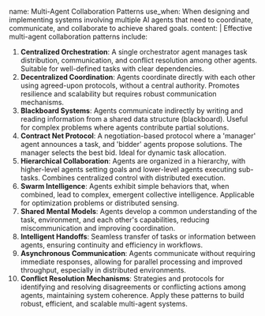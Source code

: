 name: Multi-Agent Collaboration Patterns
use_when: When designing and implementing systems involving multiple AI agents that need to coordinate, communicate, and collaborate to achieve shared goals.
content: |
  Effective multi-agent collaboration patterns include:
  1.  **Centralized Orchestration**: A single orchestrator agent manages task distribution, communication, and conflict resolution among other agents. Suitable for well-defined tasks with clear dependencies.
  2.  **Decentralized Coordination**: Agents coordinate directly with each other using agreed-upon protocols, without a central authority. Promotes resilience and scalability but requires robust communication mechanisms.
  3.  **Blackboard Systems**: Agents communicate indirectly by writing and reading information from a shared data structure (blackboard). Useful for complex problems where agents contribute partial solutions.
  4.  **Contract Net Protocol**: A negotiation-based protocol where a 'manager' agent announces a task, and 'bidder' agents propose solutions. The manager selects the best bid. Ideal for dynamic task allocation.
  5.  **Hierarchical Collaboration**: Agents are organized in a hierarchy, with higher-level agents setting goals and lower-level agents executing sub-tasks. Combines centralized control with distributed execution.
  6.  **Swarm Intelligence**: Agents exhibit simple behaviors that, when combined, lead to complex, emergent collective intelligence. Applicable for optimization problems or distributed sensing.
  7.  **Shared Mental Models**: Agents develop a common understanding of the task, environment, and each other's capabilities, reducing miscommunication and improving coordination.
  8.  **Intelligent Handoffs**: Seamless transfer of tasks or information between agents, ensuring continuity and efficiency in workflows.
  9.  **Asynchronous Communication**: Agents communicate without requiring immediate responses, allowing for parallel processing and improved throughput, especially in distributed environments.
  10. **Conflict Resolution Mechanisms**: Strategies and protocols for identifying and resolving disagreements or conflicting actions among agents, maintaining system coherence.
  Apply these patterns to build robust, efficient, and scalable multi-agent systems.

